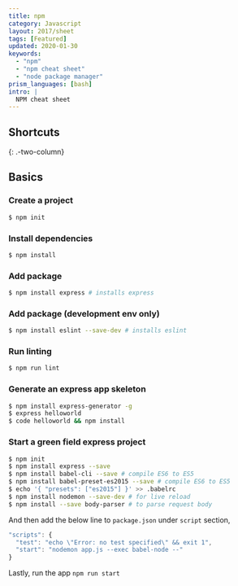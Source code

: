 ```yaml
---
title: npm
category: Javascript
layout: 2017/sheet
tags: [Featured]
updated: 2020-01-30
keywords:
  - "npm"
  - "npm cheat sheet"
  - "node package manager"
prism_languages: [bash]
intro: |
  NPM cheat sheet
---
```


## Shortcuts

{: .-two-column}

## Basics

### Create a project

```bash
$ npm init
```

### Install dependencies

```bash
$ npm install
```

### Add package

```bash
$ npm install express # installs express
```

### Add package (development env only)

```bash
$ npm install eslint --save-dev # installs eslint
```

### Run linting

```bash
$ npm run lint
```

### Generate an express app skeleton

```bash
$ npm install express-generator -g
$ express helloworld
$ code helloworld && npm install
```

### Start a green field express project

```bash
$ npm init
$ npm install express --save
$ npm install babel-cli --save # compile ES6 to ES5
$ npm install babel-preset-es2015 --save # compile ES6 to ES5
$ echo '{ "presets": ["es2015"] }' >> .babelrc
$ npm install nodemon --save-dev # for live reload
$ npm install --save body-parser # to parse request body
```

And then add the below line to `package.json` under `script` section,

```javascript
"scripts": {
  "test": "echo \"Error: no test specified\" && exit 1",
  "start": "nodemon app.js --exec babel-node --"
}
```

Lastly, run the app `npm run start`

